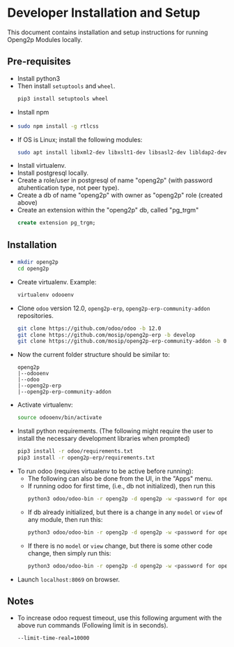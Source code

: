 # Developer Installation and Setup

This document contains installation and setup instructions for running Openg2p Modules locally.

## Pre-requisites

- Install python3
- Then install `setuptools` and `wheel`.
    ```sh
    pip3 install setuptools wheel
    ```
- Install npm
-   ```sh
    sudo npm install -g rtlcss
    ```
- If OS is Linux; install the following modules:
    ```sh
    sudo apt install libxml2-dev libxslt1-dev libsasl2-dev libldap2-dev
    ```
- Install virtualenv.
- Install postgresql locally.
- Create a role/user in postgresql of name "openg2p" (with password atuhentication type, not peer type).
- Create a db of name "openg2p" with owner as "openg2p" role (created above)
- Create an extension within the "openg2p" db, called "pg_trgm"
    ```sql
    create extension pg_trgm;
    ```

## Installation

-   ```sh
    mkdir openg2p
    cd openg2p
    ```
- Create virtualenv. Example:
    ```sh
    virtualenv odooenv
    ```
- Clone `odoo` version 12.0, `openg2p-erp`, `openg2p-erp-community-addon` repositories.
    ```sh
    git clone https://github.com/odoo/odoo -b 12.0
    git clone https://github.com/mosip/openg2p-erp -b develop
    git clone https://github.com/mosip/openg2p-erp-community-addon -b 0.1-rc1
    ```
- Now the current folder structure should be similar to:
    ```
    openg2p
    |--odooenv
    |--odoo
    |--openg2p-erp
    |--openg2p-erp-community-addon
    ```
- Activate virtualenv:
    ```sh
    source odooenv/bin/activate
    ```
- Install python requirements. (The following might require the user to install the necessary development libraries when prompted)
    ```sh
    pip3 install -r odoo/requirements.txt
    pip3 install -r openg2p-erp/requirements.txt
    ```
- To run odoo (requires virtualenv to be active before running):
  - The following can also be done from the UI, in the "Apps" menu.
  - If running odoo for first time, (i.e., db not initialized), then run this
    ```sh
    python3 odoo/odoo-bin -r openg2p -d openg2p -w <password for openg2p role/db-user> --addons-path=odoo/addons,openg2p-erp,openg2p-erp-community-addon -i base,odk-connector,openg2p_package
    ```
  - If db already initialized, but there is a change in any `model` or `view` of any module, then run this:
    ```sh
    python3 odoo/odoo-bin -r openg2p -d openg2p -w <password for openg2p role/db-user> --addons-path=odoo/addons,openg2p-erp,openg2p-erp-community-addon -u <module list in which there are changes>
    ```
  - If there is no `model` or `view` change, but there is some other code change, then simply run this:
    ```sh
    python3 odoo/odoo-bin -r openg2p -d openg2p -w <password for openg2p role/db-user> --addons-path=odoo/addons,openg2p-erp,openg2p-erp-community-addon
    ```
- Launch `localhost:8069` on browser.

## Notes

- To increase odoo request timeout, use this following argument with the above run commands (Following limit is in seconds).
    ```
    --limit-time-real=10000
    ```